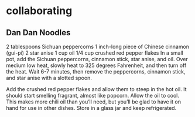 # collaborating

## Dan Dan Noodles

2 tablespoons Sichuan peppercorns
1 inch-long piece of Chinese cinnamon (gui-pi)
2 star anise
1 cup oil
1/4 cup crushed red pepper flakes
In a small pot, add the Sichuan peppercorns, cinnamon stick, star anise, and oil. Over medium low heat, slowly heat to 325 degrees Fahrenheit, and then turn off the heat. Wait 6-7 minutes, then remove the peppercorns, cinnamon stick, and star anise with a slotted spoon.

Add the crushed red pepper flakes and allow them to steep in the hot oil. It should start smelling fragrant, almost like popcorn. Allow the oil to cool. This makes more chili oil than you’ll need, but you’ll be glad to have it on hand for use in other dishes. Store in a glass jar and keep refrigerated.